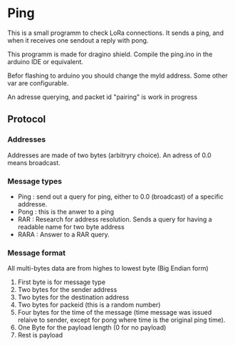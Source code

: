 # Ping
This is a small programm to check LoRa connections.
It sends a ping, and when it receives one sendout a reply with pong.

This programm is made for dragino shield. Compile the ping.ino in the arduino IDE or equivalent.

Befor flashing to arduino you should change the myId address. Some other var are configurable.

An adresse querying, and packet id "pairing" is work in progress

## Protocol
### Addresses
Addresses are made of two bytes (arbitryry choice). An adress of 0.0 means broadcast. 
### Message types
- Ping : send out a query for ping, either to 0.0 (broadcast) of a specific addresse.
- Pong : this is the anwer to a ping
- RAR : Research for address resolution. Sends a query for having a readable name for two byte address
- RARA : Answer to a RAR query.
### Message format
All multi-bytes data are from highes to lowest byte (Big Endian form)
1. First byte is for message type
2. Two bytes for the sender address
3. Two bytes for the destination address
4. Two bytes for packeid (this is a random number)
5. Four bytes for the time of the message (time message was issued relaive to sender, except for pong where time is the original ping time).
6. One Byte for the payload length (0 for no payload)
7. Rest is payload 


